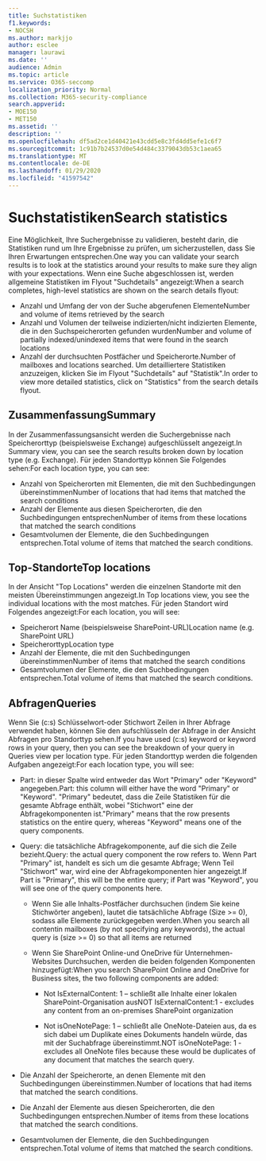 ```yaml
---
title: Suchstatistiken
f1.keywords:
- NOCSH
ms.author: markjjo
author: esclee
manager: laurawi
ms.date: ''
audience: Admin
ms.topic: article
ms.service: O365-seccomp
localization_priority: Normal
ms.collection: M365-security-compliance
search.appverid:
- MOE150
- MET150
ms.assetid: ''
description: ''
ms.openlocfilehash: df5ad2ce1d40421e43cdd5e8c3fd4dd5efe1c6f7
ms.sourcegitcommit: 1c91b7b24537d0e54d484c3379043db53c1aea65
ms.translationtype: MT
ms.contentlocale: de-DE
ms.lasthandoff: 01/29/2020
ms.locfileid: "41597542"
---
```

# <a name="search-statistics"></a><span data-ttu-id="faa77-102">Suchstatistiken</span><span class="sxs-lookup"><span data-stu-id="faa77-102">Search statistics</span></span>

<span data-ttu-id="faa77-103">Eine Möglichkeit, Ihre Suchergebnisse zu validieren, besteht darin, die Statistiken rund um Ihre Ergebnisse zu prüfen, um sicherzustellen, dass Sie Ihren Erwartungen entsprechen.</span><span class="sxs-lookup"><span data-stu-id="faa77-103">One way you can validate your search results is to look at the statistics around your results to make sure they align with your expectations.</span></span> <span data-ttu-id="faa77-104">Wenn eine Suche abgeschlossen ist, werden allgemeine Statistiken im Flyout "Suchdetails" angezeigt:</span><span class="sxs-lookup"><span data-stu-id="faa77-104">When a search completes, high-level statistics are shown on the search details flyout:</span></span>
- <span data-ttu-id="faa77-105">Anzahl und Umfang der von der Suche abgerufenen Elemente</span><span class="sxs-lookup"><span data-stu-id="faa77-105">Number and volume of items retrieved by the search</span></span>
- <span data-ttu-id="faa77-106">Anzahl und Volumen der teilweise indizierten/nicht indizierten Elemente, die in den Suchspeicherorten gefunden wurden</span><span class="sxs-lookup"><span data-stu-id="faa77-106">Number and volume of partially indexed/unindexed items that were found in the search locations</span></span>
- <span data-ttu-id="faa77-107">Anzahl der durchsuchten Postfächer und Speicherorte.</span><span class="sxs-lookup"><span data-stu-id="faa77-107">Number of mailboxes and locations searched.</span></span>
<span data-ttu-id="faa77-108">Um detailliertere Statistiken anzuzeigen, klicken Sie im Flyout "Suchdetails" auf "Statistik".</span><span class="sxs-lookup"><span data-stu-id="faa77-108">In order to view more detailed statistics, click on "Statistics" from the search details flyout.</span></span>

## <a name="summary"></a><span data-ttu-id="faa77-109">Zusammenfassung</span><span class="sxs-lookup"><span data-stu-id="faa77-109">Summary</span></span>

<span data-ttu-id="faa77-110">In der Zusammenfassungsansicht werden die Suchergebnisse nach Speicherorttyp (beispielsweise Exchange) aufgeschlüsselt angezeigt.</span><span class="sxs-lookup"><span data-stu-id="faa77-110">In Summary view, you can see the search results broken down by location type (e.g. Exchange).</span></span> <span data-ttu-id="faa77-111">Für jeden Standorttyp können Sie Folgendes sehen:</span><span class="sxs-lookup"><span data-stu-id="faa77-111">For each location type, you can see:</span></span>
- <span data-ttu-id="faa77-112">Anzahl von Speicherorten mit Elementen, die mit den Suchbedingungen übereinstimmen</span><span class="sxs-lookup"><span data-stu-id="faa77-112">Number of locations that had items that matched the search conditions</span></span>
- <span data-ttu-id="faa77-113">Anzahl der Elemente aus diesen Speicherorten, die den Suchbedingungen entsprechen</span><span class="sxs-lookup"><span data-stu-id="faa77-113">Number of items from these locations that matched the search conditions</span></span>
- <span data-ttu-id="faa77-114">Gesamtvolumen der Elemente, die den Suchbedingungen entsprechen.</span><span class="sxs-lookup"><span data-stu-id="faa77-114">Total volume of items that matched the search conditions.</span></span>

## <a name="top-locations"></a><span data-ttu-id="faa77-115">Top-Standorte</span><span class="sxs-lookup"><span data-stu-id="faa77-115">Top locations</span></span>

<span data-ttu-id="faa77-116">In der Ansicht "Top Locations" werden die einzelnen Standorte mit den meisten Übereinstimmungen angezeigt.</span><span class="sxs-lookup"><span data-stu-id="faa77-116">In Top locations view, you see the individual locations with the most matches.</span></span> <span data-ttu-id="faa77-117">Für jeden Standort wird Folgendes angezeigt:</span><span class="sxs-lookup"><span data-stu-id="faa77-117">For each location, you will see:</span></span>
- <span data-ttu-id="faa77-118">Speicherort Name (beispielsweise SharePoint-URL)</span><span class="sxs-lookup"><span data-stu-id="faa77-118">Location name (e.g. SharePoint URL)</span></span>
- <span data-ttu-id="faa77-119">Speicherorttyp</span><span class="sxs-lookup"><span data-stu-id="faa77-119">Location type</span></span>
- <span data-ttu-id="faa77-120">Anzahl der Elemente, die mit den Suchbedingungen übereinstimmen</span><span class="sxs-lookup"><span data-stu-id="faa77-120">Number of items that matched the search conditions</span></span>
- <span data-ttu-id="faa77-121">Gesamtvolumen der Elemente, die den Suchbedingungen entsprechen.</span><span class="sxs-lookup"><span data-stu-id="faa77-121">Total volume of items that matched the search conditions.</span></span>

## <a name="queries"></a><span data-ttu-id="faa77-122">Abfragen</span><span class="sxs-lookup"><span data-stu-id="faa77-122">Queries</span></span>

<span data-ttu-id="faa77-123">Wenn Sie (c:s) Schlüsselwort-oder Stichwort Zeilen in Ihrer Abfrage verwendet haben, können Sie den aufschlüsseln der Abfrage in der Ansicht Abfragen pro Standorttyp sehen.</span><span class="sxs-lookup"><span data-stu-id="faa77-123">If you have used (c:s) keyword or keyword rows in your query, then you can see the breakdown of your query in Queries view per location type.</span></span> <span data-ttu-id="faa77-124">Für jeden Standorttyp werden die folgenden Aufgaben angezeigt:</span><span class="sxs-lookup"><span data-stu-id="faa77-124">For each location type, you will see:</span></span>

- <span data-ttu-id="faa77-125">Part: in dieser Spalte wird entweder das Wort "Primary" oder "Keyword" angegeben.</span><span class="sxs-lookup"><span data-stu-id="faa77-125">Part: this column will either have the word "Primary" or "Keyword".</span></span> <span data-ttu-id="faa77-126">"Primary" bedeutet, dass die Zeile Statistiken für die gesamte Abfrage enthält, wobei "Stichwort" eine der Abfragekomponenten ist.</span><span class="sxs-lookup"><span data-stu-id="faa77-126">"Primary" means that the row presents statistics on the entire query, whereas "Keyword" means one of the query components.</span></span>

- <span data-ttu-id="faa77-127">Query: die tatsächliche Abfragekomponente, auf die sich die Zeile bezieht.</span><span class="sxs-lookup"><span data-stu-id="faa77-127">Query: the actual query component the row refers to.</span></span> <span data-ttu-id="faa77-128">Wenn Part "Primary" ist, handelt es sich um die gesamte Abfrage; Wenn Teil "Stichwort" war, wird eine der Abfragekomponenten hier angezeigt.</span><span class="sxs-lookup"><span data-stu-id="faa77-128">If Part is "Primary", this will be the entire query; if Part was "Keyword", you will see one of the query components here.</span></span>
  
  - <span data-ttu-id="faa77-129">Wenn Sie alle Inhalts-Postfächer durchsuchen (indem Sie keine Stichwörter angeben), lautet die tatsächliche Abfrage (Size >= 0), sodass alle Elemente zurückgegeben werden.</span><span class="sxs-lookup"><span data-stu-id="faa77-129">When you search all contentin mailboxes (by not specifying any keywords), the actual query is (size >= 0) so that all items are returned</span></span>
  
  - <span data-ttu-id="faa77-130">Wenn Sie SharePoint Online-und OneDrive für Unternehmen-Websites Durchsuchen, werden die beiden folgenden Komponenten hinzugefügt:</span><span class="sxs-lookup"><span data-stu-id="faa77-130">When you search SharePoint Online and OneDrive for Business sites, the two following components are added:</span></span>
    
    - <span data-ttu-id="faa77-131">Not IsExternalContent: 1 – schließt alle Inhalte einer lokalen SharePoint-Organisation aus</span><span class="sxs-lookup"><span data-stu-id="faa77-131">NOT IsExternalContent:1 - excludes any content from an on-premises SharePoint organization</span></span>
    
    - <span data-ttu-id="faa77-132">Not isOneNotePage: 1 – schließt alle OneNote-Dateien aus, da es sich dabei um Duplikate eines Dokuments handeln würde, das mit der Suchabfrage übereinstimmt.</span><span class="sxs-lookup"><span data-stu-id="faa77-132">NOT isOneNotePage: 1 - excludes all OneNote files because these would be duplicates of any document that matches the search query.</span></span>

- <span data-ttu-id="faa77-133">Die Anzahl der Speicherorte, an denen Elemente mit den Suchbedingungen übereinstimmen.</span><span class="sxs-lookup"><span data-stu-id="faa77-133">Number of locations that had items that matched the search conditions.</span></span>

- <span data-ttu-id="faa77-134">Die Anzahl der Elemente aus diesen Speicherorten, die den Suchbedingungen entsprechen.</span><span class="sxs-lookup"><span data-stu-id="faa77-134">Number of items from these locations that matched the search conditions.</span></span>

- <span data-ttu-id="faa77-135">Gesamtvolumen der Elemente, die den Suchbedingungen entsprechen.</span><span class="sxs-lookup"><span data-stu-id="faa77-135">Total volume of items that matched the search conditions.</span></span>